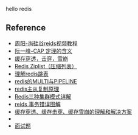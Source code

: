 hello redis


## Reference
* [周阳-尚硅谷reids视频教程](https://www.bilibili.com/video/BV1J4411x7U1 )
* [阮一峰-CAP 定理的含义](http://www.ruanyifeng.com/blog/2018/07/cap.html )
* [缓存穿透，击穿，雪崩](https://blog.csdn.net/lzy194/article/details/122231010 )
* [Redis Ziplist（压缩列表）](https://blog.csdn.net/solo_jm/article/details/118520888)
* [理解redis跳表](https://www.cnblogs.com/zh718594493/p/12111949.html)
* [redis的MULTI与PIPELINE](https://cloud.tencent.com/developer/article/1757465)
* [redis主从复制原理](https://baijiahao.baidu.com/s?id=1744453281342133616)
* [Redis三种集群模式详解](https://www.jb51.net/article/224568.htm)
* [reids 事务错误图解](https://blog.csdn.net/weixin_37548768/article/details/124538778)
* [缓存穿透、缓存击穿、缓存雪崩的理解和解决方案](https://blog.csdn.net/a898712940/article/details/116212825)
* 
* [面试题](https://www.xiaolincoding.com/redis/base/redis_interview.html#%E4%BB%80%E4%B9%88%E6%98%AF-redis)